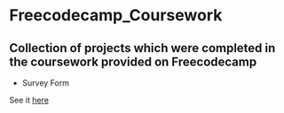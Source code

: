 # Freecodecamp_Coursework

## Collection of projects which were completed in the coursework provided on Freecodecamp

- Survey Form

 See it [here](https://adyashapadhy.github.io/Freecodecamp_Coursework/surveyForm/)
